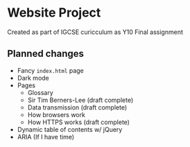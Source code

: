 # Website Project

Created as part of IGCSE curicculum as Y10 Final assignment

## Planned changes
- Fancy `index.html` page
- Dark mode
- Pages
  - Glossary
  - Sir Tim Berners-Lee (draft complete)
  - Data transmission (draft complete)
  - How browsers work
  - How HTTPS works (draft complete)
- Dynamic table of contents w/ jQuery
- ARIA (If I have time)
